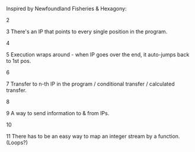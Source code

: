 Inspired by Newfoundland Fisheries & Hexagony:


2



3
There's an IP that points to every single position in the program.


4



5
Execution wraps around - when IP goes over the end, it auto-jumps back to 1st pos.


6



7
Transfer to n-th IP in the program / conditional transfer / calculated transfer.


8



9
A way to send information to & from IPs.


10



11
There has to be an easy way to map an integer stream by a function. (Loops?)

